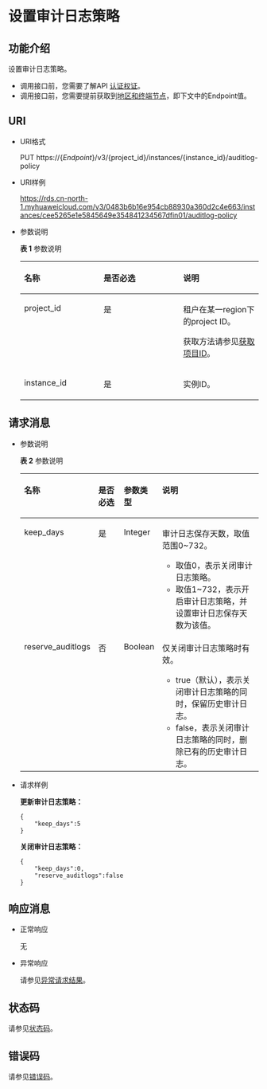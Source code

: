 # 设置审计日志策略<a name="rds_05_0001"></a>

## 功能介绍<a name="section61759636"></a>

设置审计日志策略。

-   调用接口前，您需要了解API  [认证权证](认证鉴权.md)。
-   调用接口前，您需要提前获取到[地区和终端节点](http://developer.huaweicloud.com/endpoint)，即下文中的Endpoint值。

## URI<a name="section18965813"></a>

-   URI格式

    PUT https://\{_Endpoint_\}/v3/\{project\_id\}/instances/\{instance\_id\}/auditlog-policy

-   URI样例

    https://rds.cn-north-1.myhuaweicloud.com/v3/0483b6b16e954cb88930a360d2c4e663/instances/cee5265e1e5845649e354841234567dfin01/auditlog-policy


-   参数说明

    **表 1**  参数说明

    <a name="table65777232"></a>
    <table><thead align="left"><tr id="row46529701"><th class="cellrowborder" valign="top" width="33.33333333333333%" id="mcps1.2.4.1.1"><p id="p10809459"><a name="p10809459"></a><a name="p10809459"></a>名称</p>
    </th>
    <th class="cellrowborder" valign="top" width="33.33333333333333%" id="mcps1.2.4.1.2"><p id="p3150961"><a name="p3150961"></a><a name="p3150961"></a>是否必选</p>
    </th>
    <th class="cellrowborder" valign="top" width="33.33333333333333%" id="mcps1.2.4.1.3"><p id="p53901255"><a name="p53901255"></a><a name="p53901255"></a>说明</p>
    </th>
    </tr>
    </thead>
    <tbody><tr id="row3925534"><td class="cellrowborder" valign="top" width="33.33333333333333%" headers="mcps1.2.4.1.1 "><p id="p49532829"><a name="p49532829"></a><a name="p49532829"></a>project_id</p>
    </td>
    <td class="cellrowborder" valign="top" width="33.33333333333333%" headers="mcps1.2.4.1.2 "><p id="p52736237"><a name="p52736237"></a><a name="p52736237"></a>是</p>
    </td>
    <td class="cellrowborder" valign="top" width="33.33333333333333%" headers="mcps1.2.4.1.3 "><p id="p43776822"><a name="p43776822"></a><a name="p43776822"></a>租户在某一region下的project ID。</p>
    <p id="p186761044260"><a name="p186761044260"></a><a name="p186761044260"></a>获取方法请参见<a href="获取项目ID.md">获取项目ID</a>。</p>
    </td>
    </tr>
    <tr id="row19780235152911"><td class="cellrowborder" valign="top" width="33.33333333333333%" headers="mcps1.2.4.1.1 "><p id="p41557789155220"><a name="p41557789155220"></a><a name="p41557789155220"></a>instance_id</p>
    </td>
    <td class="cellrowborder" valign="top" width="33.33333333333333%" headers="mcps1.2.4.1.2 "><p id="p10737742155220"><a name="p10737742155220"></a><a name="p10737742155220"></a>是</p>
    </td>
    <td class="cellrowborder" valign="top" width="33.33333333333333%" headers="mcps1.2.4.1.3 "><p id="p64450739155220"><a name="p64450739155220"></a><a name="p64450739155220"></a>实例ID。</p>
    </td>
    </tr>
    </tbody>
    </table>


## 请求消息<a name="section36474591"></a>

-   参数说明

    **表 2**  参数说明

    <a name="table6426756154514"></a>
    <table><thead align="left"><tr id="row142645664510"><th class="cellrowborder" valign="top" width="25%" id="mcps1.2.5.1.1"><p id="p17490046"><a name="p17490046"></a><a name="p17490046"></a>名称</p>
    </th>
    <th class="cellrowborder" valign="top" width="12.13%" id="mcps1.2.5.1.2"><p id="p7407659"><a name="p7407659"></a><a name="p7407659"></a>是否必选</p>
    </th>
    <th class="cellrowborder" valign="top" width="13.63%" id="mcps1.2.5.1.3"><p id="p63149496"><a name="p63149496"></a><a name="p63149496"></a>参数类型</p>
    </th>
    <th class="cellrowborder" valign="top" width="49.24%" id="mcps1.2.5.1.4"><p id="p14835533"><a name="p14835533"></a><a name="p14835533"></a>说明</p>
    </th>
    </tr>
    </thead>
    <tbody><tr id="row34264566458"><td class="cellrowborder" valign="top" width="25%" headers="mcps1.2.5.1.1 "><p id="p1965465321213"><a name="p1965465321213"></a><a name="p1965465321213"></a>keep_days</p>
    </td>
    <td class="cellrowborder" valign="top" width="12.13%" headers="mcps1.2.5.1.2 "><p id="p60181840"><a name="p60181840"></a><a name="p60181840"></a>是</p>
    </td>
    <td class="cellrowborder" valign="top" width="13.63%" headers="mcps1.2.5.1.3 "><p id="p46861368136"><a name="p46861368136"></a><a name="p46861368136"></a>Integer</p>
    </td>
    <td class="cellrowborder" valign="top" width="49.24%" headers="mcps1.2.5.1.4 "><p id="p1968815263519"><a name="p1968815263519"></a><a name="p1968815263519"></a>审计日志保存天数，取值范围0~732。</p>
    <a name="ul85011828115116"></a><a name="ul85011828115116"></a><ul id="ul85011828115116"><li>取值0，表示关闭审计日志策略。</li><li>取值1~732，表示开启审计日志策略，并设置审计日志保存天数为该值。</li></ul>
    </td>
    </tr>
    <tr id="row17969183142714"><td class="cellrowborder" valign="top" width="25%" headers="mcps1.2.5.1.1 "><p id="p1497073122718"><a name="p1497073122718"></a><a name="p1497073122718"></a>reserve_auditlogs</p>
    </td>
    <td class="cellrowborder" valign="top" width="12.13%" headers="mcps1.2.5.1.2 "><p id="p9970183116275"><a name="p9970183116275"></a><a name="p9970183116275"></a>否</p>
    </td>
    <td class="cellrowborder" valign="top" width="13.63%" headers="mcps1.2.5.1.3 "><p id="p1697018315274"><a name="p1697018315274"></a><a name="p1697018315274"></a>Boolean</p>
    </td>
    <td class="cellrowborder" valign="top" width="49.24%" headers="mcps1.2.5.1.4 "><p id="p156899547365"><a name="p156899547365"></a><a name="p156899547365"></a>仅关闭审计日志策略时有效。</p>
    <a name="ul261711566365"></a><a name="ul261711566365"></a><ul id="ul261711566365"><li>true（默认），表示关闭审计日志策略的同时，保留历史审计日志。</li><li>false，表示关闭审计日志策略的同时，删除已有的历史审计日志。</li></ul>
    </td>
    </tr>
    </tbody>
    </table>

-   请求样例

    **更新审计日志策略：**

    ```
    {
        "keep_days":5
    }
    ```

    **关闭审计日志策略：**

    ```
    {
        "keep_days":0,
        "reserve_auditlogs":false
    }
    ```


## 响应消息<a name="section59835867"></a>

-   正常响应

    无

-   异常响应

    请参见[异常请求结果](异常请求结果.md)。


## 状态码<a name="section4778540915440"></a>

请参见[状态码](状态码.md)。

## 错误码<a name="section946032144017"></a>

请参见[错误码](错误码.md)。

